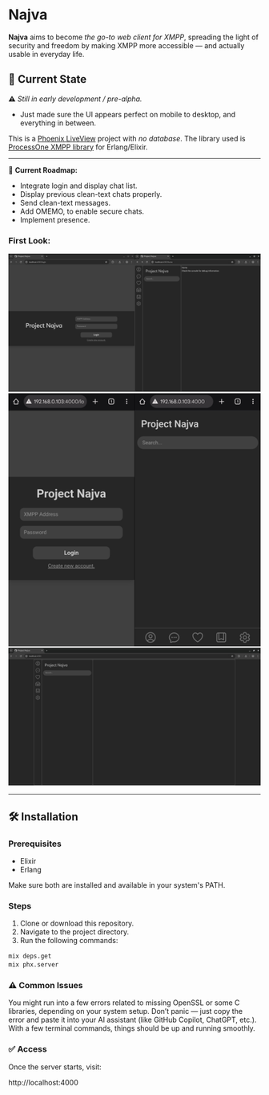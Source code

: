 # Najva

**Najva** aims to become *the go-to web client for XMPP*, spreading the light of security and freedom by making XMPP more accessible — and actually usable in everyday life.


## 🚧 Current State

⚠️ *Still in early development / pre-alpha.*

-  Just made sure the UI appears perfect on mobile to desktop, and everything in between.

This is a [Phoenix LiveView](https://hexdocs.pm/phoenix_live_view/) project with *no database*. The library used is [ProcessOne XMPP library](https://github.com/processone/xmpp) for Erlang/Elixir.

---

🎯 **Current Roadmap:**  
- Integrate login and display chat list.
- Display previous clean-text chats properly.
- Send clean-text messages.
- Add OMEMO, to enable secure chats.
- Implement presence.


### **First Look:**

![desktop](./readme_media/screenshot_desktop_chromium.jpeg)
![mobile](./readme_media/screenshot_mobile_chrome.jpeg)
![fullscreen](./readme_media/screenshot_fullscreen.jpeg)

---

## 🛠️ Installation

### Prerequisites

- Elixir
- Erlang

Make sure both are installed and available in your system's PATH.

### Steps

1. Clone or download this repository.
2. Navigate to the project directory.
3. Run the following commands:

```bash
mix deps.get
mix phx.server
```

### ⚠️ Common Issues

You might run into a few errors related to missing OpenSSL or some C libraries, depending on your system setup.
Don’t panic — just copy the error and paste it into your AI assistant (like GitHub Copilot, ChatGPT, etc.).
With a few terminal commands, things should be up and running smoothly.

### ✅ Access

Once the server starts, visit:

http://localhost:4000